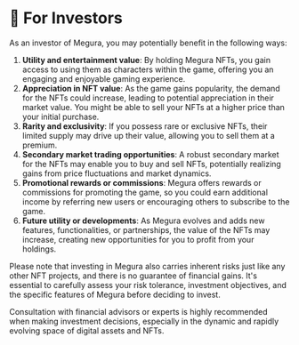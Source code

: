 # 👥 For Investors

As an investor of Megura, you may potentially benefit in the following ways:

1. **Utility and entertainment value**: By holding Megura NFTs, you gain access to using them as characters within the game, offering you an engaging and enjoyable gaming experience.
2. **Appreciation in NFT value**: As the game gains popularity, the demand for the NFTs could increase, leading to potential appreciation in their market value. You might be able to sell your NFTs at a higher price than your initial purchase.
3. **Rarity and exclusivity**: If you possess rare or exclusive NFTs, their limited supply may drive up their value, allowing you to sell them at a premium.
4. **Secondary market trading opportunities**: A robust secondary market for the NFTs may enable you to buy and sell NFTs, potentially realizing gains from price fluctuations and market dynamics.
5. **Promotional rewards or commissions**: Megura offers rewards or commissions for promoting the game, so you could earn additional income by referring new users or encouraging others to subscribe to the game.
6. **Future utility or developments**: As Megura evolves and adds new features, functionalities, or partnerships, the value of the NFTs may increase, creating new opportunities for you to profit from your holdings.

Please note that investing in Megura also carries inherent risks just like any other NFT projects, and there is no guarantee of financial gains. It's essential to carefully assess your risk tolerance, investment objectives, and the specific features of Megura before deciding to invest.

Consultation with financial advisors or experts is highly recommended when making investment decisions, especially in the dynamic and rapidly evolving space of digital assets and NFTs.
